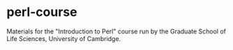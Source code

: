 perl-course
===========

Materials for the "Introduction to Perl" course run by the Graduate School of Life Sciences, University of Cambridge.
